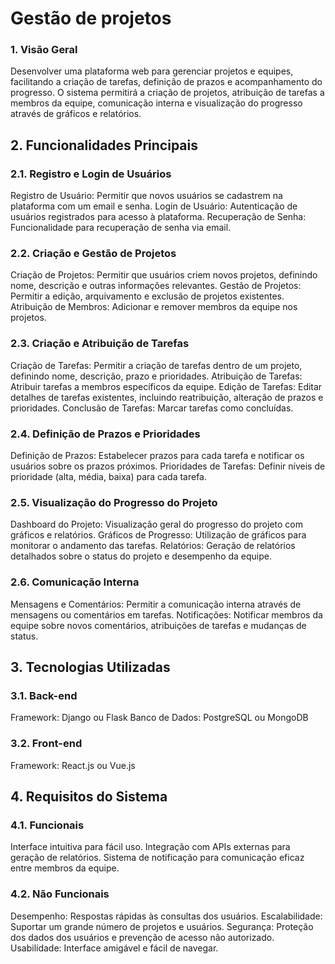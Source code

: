 # Gestão de projetos

### 1. Visão Geral

Desenvolver uma plataforma web para gerenciar projetos e equipes, facilitando a criação de tarefas, definição de prazos e acompanhamento do progresso. O sistema permitirá a criação de projetos, atribuição de tarefas a membros da equipe, comunicação interna e visualização do progresso através de gráficos e relatórios.

## 2. Funcionalidades Principais
### 2.1. Registro e Login de Usuários
Registro de Usuário: Permitir que novos usuários se cadastrem na plataforma com um email e senha.
Login de Usuário: Autenticação de usuários registrados para acesso à plataforma.
Recuperação de Senha: Funcionalidade para recuperação de senha via email.
### 2.2. Criação e Gestão de Projetos
Criação de Projetos: Permitir que usuários criem novos projetos, definindo nome, descrição e outras informações relevantes.
Gestão de Projetos: Permitir a edição, arquivamento e exclusão de projetos existentes.
Atribuição de Membros: Adicionar e remover membros da equipe nos projetos.
### 2.3. Criação e Atribuição de Tarefas
Criação de Tarefas: Permitir a criação de tarefas dentro de um projeto, definindo nome, descrição, prazo e prioridades.
Atribuição de Tarefas: Atribuir tarefas a membros específicos da equipe.
Edição de Tarefas: Editar detalhes de tarefas existentes, incluindo reatribuição, alteração de prazos e prioridades.
Conclusão de Tarefas: Marcar tarefas como concluídas.
### 2.4. Definição de Prazos e Prioridades
Definição de Prazos: Estabelecer prazos para cada tarefa e notificar os usuários sobre os prazos próximos.
Prioridades de Tarefas: Definir níveis de prioridade (alta, média, baixa) para cada tarefa.
### 2.5. Visualização do Progresso do Projeto
Dashboard do Projeto: Visualização geral do progresso do projeto com gráficos e relatórios.
Gráficos de Progresso: Utilização de gráficos para monitorar o andamento das tarefas.
Relatórios: Geração de relatórios detalhados sobre o status do projeto e desempenho da equipe.
### 2.6. Comunicação Interna
Mensagens e Comentários: Permitir a comunicação interna através de mensagens ou comentários em tarefas.
Notificações: Notificar membros da equipe sobre novos comentários, atribuições de tarefas e mudanças de status.

## 3. Tecnologias Utilizadas
### 3.1. Back-end
Framework: Django ou Flask
Banco de Dados: PostgreSQL ou MongoDB
### 3.2. Front-end
Framework: React.js ou Vue.js

## 4. Requisitos do Sistema
### 4.1. Funcionais
Interface intuitiva para fácil uso.
Integração com APIs externas para geração de relatórios.
Sistema de notificação para comunicação eficaz entre membros da equipe.
### 4.2. Não Funcionais
Desempenho: Respostas rápidas às consultas dos usuários.
Escalabilidade: Suportar um grande número de projetos e usuários.
Segurança: Proteção dos dados dos usuários e prevenção de acesso não autorizado.
Usabilidade: Interface amigável e fácil de navegar.
